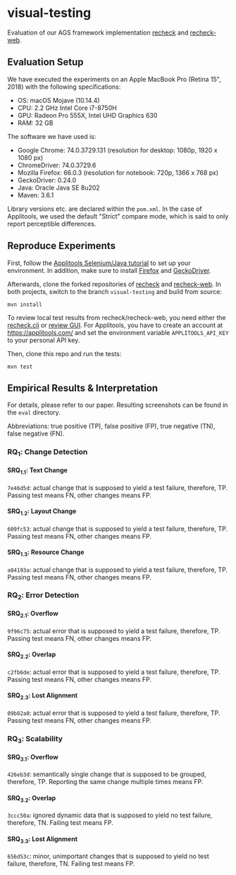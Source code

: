 # visual-testing

Evaluation of our AGS framework implementation [recheck](https://github.com/retest/recheck/) and [recheck-web](https://github.com/retest/recheck-web).

## Evaluation Setup

We have executed the experiments on an Apple MacBook Pro (Retina 15", 2018) with the following specifications:

* OS: macOS Mojave (10.14.4)
* CPU: 2.2 GHz Intel Core i7-8750H
* GPU: Radeon Pro 555X, Intel UHD Graphics 630
* RAM: 32 GB

The software we have used is:

* Google Chrome: 74.0.3729.131 (resolution for desktop: 1080p, 1920 x 1080 px)
* ChromeDriver: 74.0.3729.6
* Mozilla Firefox: 66.0.3 (resolution for notebook: 720p, 1366 x 768 px)
* GeckoDriver: 0.24.0
* Java: Oracle Java SE 8u202
* Maven: 3.6.1

Library versions etc. are declared within the `pom.xml`. In the case of Applitools, we used the default "Strict" compare mode, which is said to only report perceptible differences.

## Reproduce Experiments

First, follow the [Applitools Selenium/Java tutorial](https://applitools.com/tutorials/selenium-java.html) to set up your environment. In addition, make sure to install [Firefox](https://mozilla.org/en/firefox/) and [GeckoDriver](https://firefox-source-docs.mozilla.org/testing/geckodriver/).

Afterwards, clone the forked repositories of [recheck](https://github.com/beatngu13/recheck/) and [recheck-web](https://github.com/beatngu13/recheck-web/). In both projects, switch to the branch `visual-testing` and build from source:

```
mvn install
```

To review local test results from recheck/recheck-web, you need either the [recheck.cli](https://github.com/retest/recheck.cli/) or [review GUI](https://retest.de/review/). For Applitools, you have to create an account at https://applitools.com/ and set the environment variable `APPLITOOLS_API_KEY` to your personal API key.

Then, clone this repo and run the tests:

```
mvn test
```

## Empirical Results & Interpretation

For details, please refer to our paper. Resulting screenshots can be found in the `eval` directory.

Abbreviations: true positive (TP), false positive (FP), true negative (TN), false negative (FN).

### RQ<sub>1</sub>: Change Detection

#### SRQ<sub>1.1</sub>: Text Change

`7e46d5d`: actual change that is supposed to yield a test failure, therefore, TP. Passing test means FN, other changes means FP.

#### SRQ<sub>1.2</sub>: Layout Change

`609fc53`: actual change that is supposed to yield a test failure, therefore, TP. Passing test means FN, other changes means FP.

#### SRQ<sub>1.3</sub>: Resource Change

`a84193a`: actual change that is supposed to yield a test failure, therefore, TP. Passing test means FN, other changes means FP.

### RQ<sub>2</sub>: Error Detection

#### SRQ<sub>2.1</sub>: Overflow

`9f96c75`: actual error that is supposed to yield a test failure, therefore, TP. Passing test means FN, other changes means FP.

#### SRQ<sub>2.2</sub>: Overlap

`c2fb6de`: actual error that is supposed to yield a test failure, therefore, TP. Passing test means FN, other changes means FP.

#### SRQ<sub>2.3</sub>: Lost Alignment

`09b82a0`: actual error that is supposed to yield a test failure, therefore, TP. Passing test means FN, other changes means FP.

### RQ<sub>3</sub>: Scalability

#### SRQ<sub>3.1</sub>: Overflow

`426eb3d`: semantically single change that is supposed to be grouped, therefore, TP. Reporting the same change multiple times means FP.

#### SRQ<sub>3.2</sub>: Overlap

`3ccc50a`: ignored dynamic data that is supposed to yield no test failure, therefore, TN. Failing test means FP.

#### SRQ<sub>3.3</sub>: Lost Alignment

`656d53c`: minor, unimportant changes that is supposed to yield no test failure, therefore, TN. Failing test means FP.
